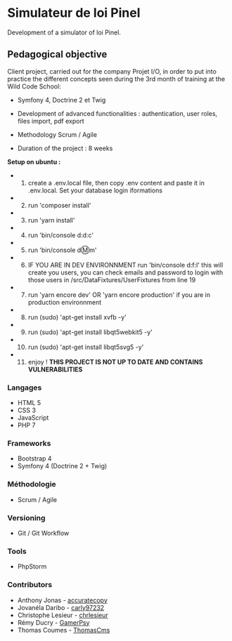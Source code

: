 # Simulateur de loi Pinel

Development of a simulator of loi Pinel.

## Pedagogical objective

Client project, carried out for the company Projet I/O, in order to put into practice the different concepts seen during
the 3rd month of training at the Wild Code School:
* Symfony 4, Doctrine 2 et Twig
* Development of advanced functionalities : authentication, user roles, files import, pdf export
* Methodology Scrum / Agile

* Duration of the project : 8 weeks

**Setup on ubuntu :**
* 1) create a .env.local file, then copy .env content and paste it in .env.local. Set your database login iformations
* 2) run 'composer install'
* 3) run 'yarn install'
* 4) run 'bin/console d:d:c'
* 5) run 'bin/console d:m:m'
* 6) IF YOU ARE IN DEV ENVIRONNMENT run 'bin/console d:f:l' this will create you users, you can check emails and password to login with those users in /src/DataFixtures/UserFixtures from line 19
* 7) run 'yarn encore dev' OR 'yarn encore production' if you are in production environnment
* 8) run (sudo) 'apt-get install xvfb -y'
* 9) run (sudo) 'apt-get install libqt5webkit5 -y'
* 10) run (sudo) 'apt-get install libqt5svg5 -y'
* 11) enjoy !
**THIS PROJECT IS NOT UP TO DATE AND CONTAINS VULNERABILITIES**

### Langages
* HTML 5
* CSS 3
* JavaScript
* PHP 7

### Frameworks
* Bootstrap 4
* Symfony 4 (Doctrine 2 + Twig)

### Méthodologie
* Scrum / Agile

### Versioning
* Git / Git Workflow

### Tools
* PhpStorm

### Contributors

* Anthony Jonas - [accuratecopy](https://github.com/accuratecopy)
* Jovanéla Daribo - [carly97232](https://github.com/carly97232)
* Christophe Lesieur - [chrlesieur](https://github.com/chrlesieur)
* Rémy Ducry - [GamerPsy](https://github.com/GamerPsy)
* Thomas Coumes - [ThomasCms](https://github.com/ThomasCms)
